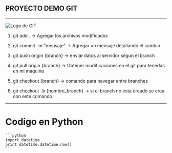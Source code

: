 
## **PROYECTO DEMO GIT** ##
------
![Logo de GIT](http://www.aha.io/assets/github.7433692cabbfa132f34adb034e7909fa.png)

 1. git add . -> Agregar los archivos modificados
 
 2. git commit -m "mensaje" -> Agregar un mensaje detallando el cambio
 
 3. git push origin {branch} -> enviar datos al servidor segun el branch
 
 4. git pull origin {branch} -> Obtener modificaciones en el git para tenerlas en mi maquina
 
 5. git checkout {branch} -> comando para navegar entre branches
 
 6. git checkout -b {nombre_branch} -> si el branch no esta creado se crea con este comando

------
# Codigo en Python
    ```python
    import datetime
	print datetime.datetime.now()
    ```